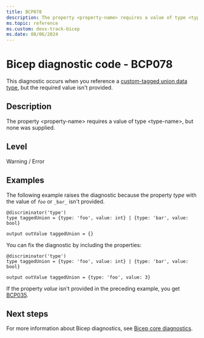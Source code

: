 ```yaml
---
title: BCP078
description: The property <property-name> requires a value of type <type-name>, but none was supplied.
ms.topic: reference
ms.custom: devx-track-bicep
ms.date: 08/06/2024
---
```


# Bicep diagnostic code - BCP078

This diagnostic occurs when you reference a [custom-tagged union data type](../data-types.md#custom-tagged-union-data-type), but the required value isn't provided.

## Description

The property \<property-name> requires a value of type \<type-name>, but none was supplied.

## Level

Warning / Error

## Examples

The following example raises the diagnostic because the property _type_ with the value of  _`foo`_ or `_bar_` isn't provided.

```bicep
@discriminator('type')
type taggedUnion = {type: 'foo', value: int} | {type: 'bar', value: bool}

output outValue taggedUnion = {}
```

You can fix the diagnostic by including the properties:

```bicep
@discriminator('type')
type taggedUnion = {type: 'foo', value: int} | {type: 'bar', value: bool}

output outValue taggedUnion = {type: 'foo', value: 3}
```

If the property _value_ isn't provided in the preceding example, you get [BCP035](./bcp035.md).

## Next steps

For more information about Bicep diagnostics, see [Bicep core diagnostics](../bicep-core-diagnostics.md).
